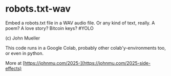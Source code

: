# robots.txt-wav

Embed a robots.txt file in a WAV audio file. Or any kind of text, really. A poem? A love story? Bitcoin keys? #YOLO

(c) John Mueller

This code runs in a Google Colab, probably other colab'y-environments too, or even in python.

More at [https://johnmu.com/2025-](https://johnmu.com/2025-side-effects)
